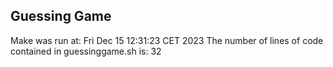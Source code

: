 ## Guessing Game

Make was run at:
Fri Dec 15 12:31:23 CET 2023
The number of lines of code contained in guessinggame.sh is:
32

